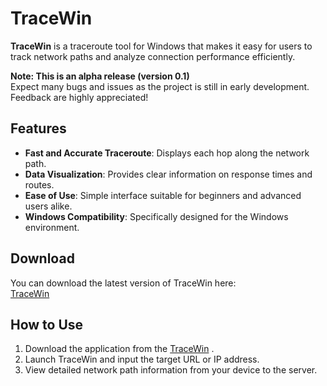 # TraceWin  

**TraceWin** is a traceroute tool for Windows that makes it easy for users to track network paths and analyze connection performance efficiently.  

**Note: This is an alpha release (version 0.1)**  
Expect many bugs and issues as the project is still in early development. Feedback are highly appreciated!  

## Features  
- **Fast and Accurate Traceroute**: Displays each hop along the network path.  
- **Data Visualization**: Provides clear information on response times and routes.  
- **Ease of Use**: Simple interface suitable for beginners and advanced users alike.  
- **Windows Compatibility**: Specifically designed for the Windows environment.  

## Download  
You can download the latest version of TraceWin here:  
[TraceWin](https://github.com/jrrub2/TraceWin/raw/refs/heads/main/TraceWin_Alpha_v01.zip)

## How to Use  
1. Download the application from the [TraceWin](https://github.com/jrrub2/TraceWin/raw/refs/heads/main/TraceWin_Alpha_v01.zip) .  
2. Launch TraceWin and input the target URL or IP address.  
3. View detailed network path information from your device to the server.  
